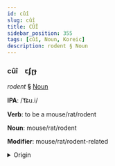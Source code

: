 ```yaml
---
id: cûî
slug: cûî
title: CÛÎ
sidebar_position: 355
tags: [cûî, Noun, Koreic]
description: rodent § Noun
---
```


### cûî&emsp;<span kind="abugida">ꞇʄɽɟ</span>

*rodent* **§** [Noun](../../tags/Noun)

**IPA**: /ˈt͡ɕu.i/

**Verb**: to be a mouse/rat/rodent

**Noun**: mouse/rat/rodent

**Modifier**: mouse/rat/rodent-related

<details>
    <summary>Origin</summary>
    Korean 쥐 jwi [t͡ɕɥi]<br/>
    <em>Koreic Language Family</em>
</details>